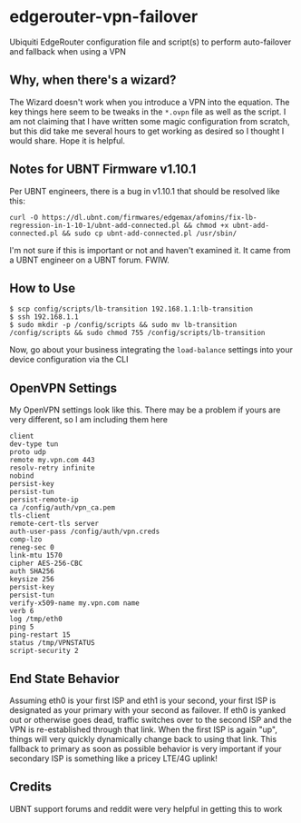 # edgerouter-vpn-failover
Ubiquiti EdgeRouter configuration file and script(s) to perform auto-failover and fallback when using a VPN

## Why, when there's a wizard?

The Wizard doesn't work when you introduce a VPN into the equation. The key things here seem to be tweaks in the `*.ovpn` file as well as the script. I am not claiming that I have written some magic configuration from scratch, but this did take me several hours to get working as desired so I thought I would share. Hope it is helpful.

## Notes for UBNT Firmware v1.10.1

Per UBNT engineers, there is a bug in v1.10.1 that should be resolved like this:

`curl -O https://dl.ubnt.com/firmwares/edgemax/afomins/fix-lb-regression-in-1-10-1/ubnt-add-connected.pl && chmod +x ubnt-add-connected.pl && sudo cp ubnt-add-connected.pl /usr/sbin/`

I'm not sure if this is important or not and haven't examined it. It came from a UBNT engineer on a UBNT forum. FWIW.

## How to Use

```
$ scp config/scripts/lb-transition 192.168.1.1:lb-transition
$ ssh 192.168.1.1
$ sudo mkdir -p /config/scripts && sudo mv lb-transition /config/scripts && sudo chmod 755 /config/scripts/lb-transition
```

Now, go about your business integrating the `load-balance` settings into your device configuration via the CLI

## OpenVPN Settings

My OpenVPN settings look like this. There may be a problem if yours are very different, so I am including them here

```
client
dev-type tun
proto udp
remote my.vpn.com 443
resolv-retry infinite
nobind
persist-key
persist-tun
persist-remote-ip
ca /config/auth/vpn_ca.pem
tls-client
remote-cert-tls server
auth-user-pass /config/auth/vpn.creds
comp-lzo
reneg-sec 0
link-mtu 1570
cipher AES-256-CBC
auth SHA256
keysize 256
persist-key
persist-tun
verify-x509-name my.vpn.com name
verb 6 
log /tmp/eth0
ping 5
ping-restart 15
status /tmp/VPNSTATUS
script-security 2
```

## End State Behavior

Assuming eth0 is your first ISP and eth1 is your second, your first ISP is designated as your primary with your second as failover. If eth0 is yanked out or otherwise goes dead, traffic switches over to the second ISP and the VPN is re-established through that link. When the first ISP is again "up", things will very quickly dynamically change back to using that link. This fallback to primary as soon as possible behavior is very important if your secondary ISP is something like a pricey LTE/4G uplink!

## Credits

UBNT support forums and reddit were very helpful in getting this to work
